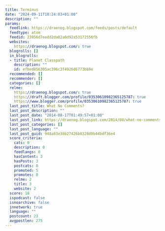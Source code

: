 ```yaml
---
title: Terminus
date: "2024-09-11T18:24:03+01:00"
description: ""
params:
  feedlink: https://draenog.blogspot.com/feeds/posts/default
  feedtype: atom
  feedid: 23956d7eedd2da02a0d92a53172556fb
  websites:
    https://draenog.blogspot.com/: true
  blogrolls: []
  in_blogrolls:
  - title: Planet Classpath
    description: ""
    id: efbed856305ac396c3f4926d6773bb9e
  recommended: []
  recommender: []
  categories: []
  relme:
    https://draenog.blogspot.com/: true
    https://draft.blogger.com/profile/03530610982365125787: true
    https://www.blogger.com/profile/03530610982365125787: true
  last_post_title: What No Comments?
  last_post_description: ""
  last_post_date: "2014-08-17T01:49:57+01:00"
  last_post_link: https://draenog.blogspot.com/2014/08/what-no-comments.html
  last_post_categories: []
  last_post_language: ""
  last_post_guid: 948a83e38b27426b8328d0b44bdf36e4
  score_criteria:
    cats: 0
    description: 0
    feedlangs: 0
    hasContent: 3
    hasPosts: 3
    postcats: 0
    promoted: 5
    promotes: 0
    relme: 2
    title: 3
    website: 2
  score: 18
  ispodcast: false
  isnoarchive: false
  innetwork: true
  language: ""
  postcount: 23
  avgpostlen: 275
---
```

